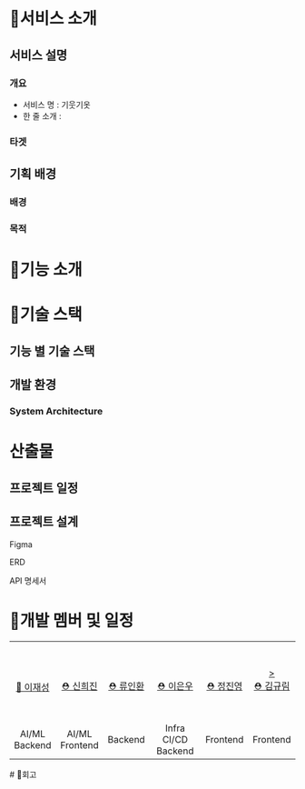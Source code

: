 # 👕서비스 소개

## 서비스 설명

### 개요

- 서비스 명 : 기웃기옷
- 한 줄 소개 :

### 타겟

## 기획 배경

### 배경

### 목적

# 👕기능 소개

# 👕기술 스택

## 기능 별 기술 스택

## 개발 환경

### System Architecture

# 산출물

## 프로젝트 일정

## 프로젝트 설계

Figma

ERD

API 명세서

# 👕개발 멤버 및 일정
<table>
    <tr>
        <td height="140px" align="center"> <a href="https://github.com/heon118">
            <br> 👑 이재성<br></td>
        <td height="140px" align="center"> <a href="https://github.com/hyojin030">
            <br> ⛑ 신희진<br></td>
        <td height="140px" align="center"> <a href="https://github.com/olrlobt">
            <br> ⛑ 류인환<br></td>
        <td height="140px" align="center"> <a href="https://github.com/youngkimi">
            <br> ⛑ 이은우 <br></td>
        <td height="140px" align="center"> <a href="https://github.com/lainlnya">
            <br> ⛑ 정진영<br></td>
        <td height="140px" align="center"> <a href="https://github.com/NamjunKim12">
            ><br> ⛑ 김규림 <br></td>
    </tr>
    <tr>
        <td align="center">AI/ML<br>Backend</td>
        <td align="center">AI/ML<br>Frontend</td>
        <td align="center">Backend</td>
        <td align="center">Infra CI/CD<br>Backend</td>
        <td align="center">Frontend</td>
        <td align="center">Frontend</td>
    </tr>
</table>
# 👕회고
